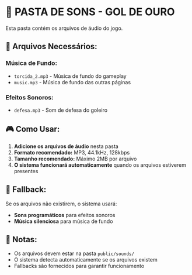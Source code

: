 # 🎵 PASTA DE SONS - GOL DE OURO

Esta pasta contém os arquivos de áudio do jogo.

## 📁 Arquivos Necessários:

### **Música de Fundo:**
- `torcida_2.mp3` - Música de fundo do gameplay
- `music.mp3` - Música de fundo das outras páginas

### **Efeitos Sonoros:**
- `defesa.mp3` - Som de defesa do goleiro

## 🎮 Como Usar:

1. **Adicione os arquivos de áudio** nesta pasta
2. **Formato recomendado:** MP3, 44.1kHz, 128kbps
3. **Tamanho recomendado:** Máximo 2MB por arquivo
4. **O sistema funcionará automaticamente** quando os arquivos estiverem presentes

## 🔧 Fallback:

Se os arquivos não existirem, o sistema usará:
- **Sons programáticos** para efeitos sonoros
- **Música silenciosa** para música de fundo

## 📝 Notas:

- Os arquivos devem estar na pasta `public/sounds/`
- O sistema detecta automaticamente se os arquivos existem
- Fallbacks são fornecidos para garantir funcionamento
